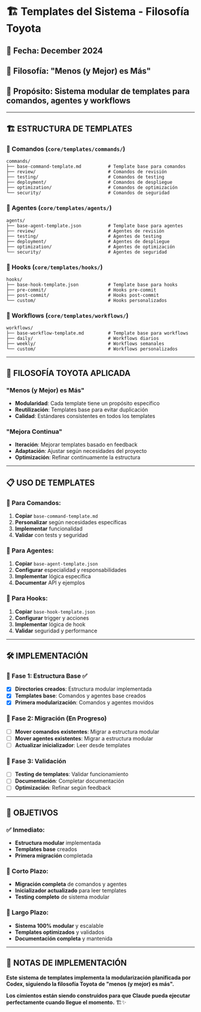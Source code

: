 # 🏗️ Templates del Sistema - Filosofía Toyota

## 📅 **Fecha**: December 2024
## 🚗 **Filosofía**: "Menos (y Mejor) es Más"
## 🎯 **Propósito**: Sistema modular de templates para comandos, agentes y workflows

---

## 🏗️ **ESTRUCTURA DE TEMPLATES**

### **📁 Comandos (`core/templates/commands/`)**
```
commands/
├── base-command-template.md          # Template base para comandos
├── review/                           # Comandos de revisión
├── testing/                          # Comandos de testing
├── deployment/                       # Comandos de despliegue
├── optimization/                     # Comandos de optimización
└── security/                         # Comandos de seguridad
```

### **🤖 Agentes (`core/templates/agents/`)**
```
agents/
├── base-agent-template.json          # Template base para agentes
├── review/                           # Agentes de revisión
├── testing/                          # Agentes de testing
├── deployment/                       # Agentes de despliegue
├── optimization/                     # Agentes de optimización
└── security/                         # Agentes de seguridad
```

### **🔗 Hooks (`core/templates/hooks/`)**
```
hooks/
├── base-hook-template.json           # Template base para hooks
├── pre-commit/                       # Hooks pre-commit
├── post-commit/                      # Hooks post-commit
└── custom/                           # Hooks personalizados
```

### **🔄 Workflows (`core/templates/workflows/`)**
```
workflows/
├── base-workflow-template.md         # Template base para workflows
├── daily/                            # Workflows diarios
├── weekly/                           # Workflows semanales
└── custom/                           # Workflows personalizados
```

---

## 🚀 **FILOSOFÍA TOYOTA APLICADA**

### **"Menos (y Mejor) es Más"**
- **Modularidad**: Cada template tiene un propósito específico
- **Reutilización**: Templates base para evitar duplicación
- **Calidad**: Estándares consistentes en todos los templates

### **"Mejora Continua"**
- **Iteración**: Mejorar templates basado en feedback
- **Adaptación**: Ajustar según necesidades del proyecto
- **Optimización**: Refinar continuamente la estructura

---

## 📋 **USO DE TEMPLATES**

### **🔄 Para Comandos:**
1. **Copiar** `base-command-template.md`
2. **Personalizar** según necesidades específicas
3. **Implementar** funcionalidad
4. **Validar** con tests y seguridad

### **🤖 Para Agentes:**
1. **Copiar** `base-agent-template.json`
2. **Configurar** especialidad y responsabilidades
3. **Implementar** lógica específica
4. **Documentar** API y ejemplos

### **🔗 Para Hooks:**
1. **Copiar** `base-hook-template.json`
2. **Configurar** trigger y acciones
3. **Implementar** lógica de hook
4. **Validar** seguridad y performance

---

## 🛠️ **IMPLEMENTACIÓN**

### **📅 Fase 1: Estructura Base ✅**
- [x] **Directories creados**: Estructura modular implementada
- [x] **Templates base**: Comandos y agentes base creados
- [x] **Primera modularización**: Comandos y agentes movidos

### **📅 Fase 2: Migración (En Progreso)**
- [ ] **Mover comandos existentes**: Migrar a estructura modular
- [ ] **Mover agentes existentes**: Migrar a estructura modular
- [ ] **Actualizar inicializador**: Leer desde templates

### **📅 Fase 3: Validación**
- [ ] **Testing de templates**: Validar funcionamiento
- [ ] **Documentación**: Completar documentación
- [ ] **Optimización**: Refinar según feedback

---

## 🎯 **OBJETIVOS**

### **✅ Inmediato:**
- **Estructura modular** implementada
- **Templates base** creados
- **Primera migración** completada

### **📅 Corto Plazo:**
- **Migración completa** de comandos y agentes
- **Inicializador actualizado** para leer templates
- **Testing completo** de sistema modular

### **🚀 Largo Plazo:**
- **Sistema 100% modular** y escalable
- **Templates optimizados** y validados
- **Documentación completa** y mantenida

---

## 📝 **NOTAS DE IMPLEMENTACIÓN**

**Este sistema de templates implementa la modularización planificada por Codex, siguiendo la filosofía Toyota de "menos (y mejor) es más".**

**Los cimientos están siendo construidos para que Claude pueda ejecutar perfectamente cuando llegue el momento.** 🏗️✨
